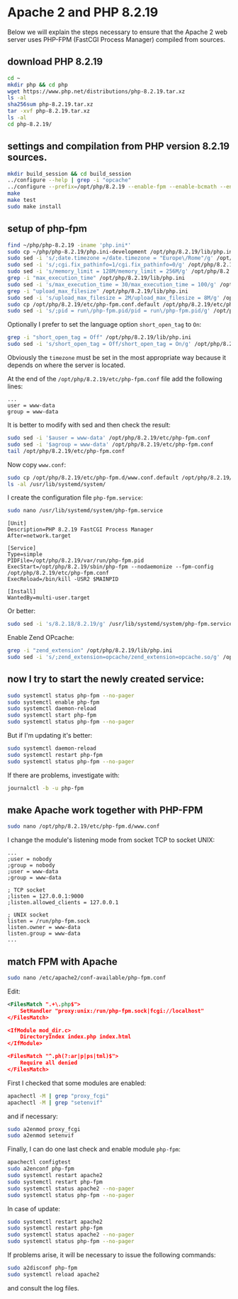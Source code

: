 # Apache 2 and PHP 8.2.19

Below we will explain the steps necessary to ensure that the Apache 2 web server uses PHP-FPM (FastCGI Process Manager) compiled from sources.

## download PHP 8.2.19

```bash
cd ~
mkdir php && cd php
wget https://www.php.net/distributions/php-8.2.19.tar.xz
ls -al
sha256sum php-8.2.19.tar.xz
tar -xvf php-8.2.19.tar.xz
ls -al
cd php-8.2.19/
```

## settings and compilation from PHP version 8.2.19 sources.

```bash
mkdir build_session && cd build_session
../configure --help | grep -i "opcache"
../configure --prefix=/opt/php/8.2.19 --enable-fpm --enable-bcmath --enable-ftp --with-openssl --disable-cgi --enable-mbstring --with-curl --with-mysqli --with-pdo-mysql --enable-intl --with-zlib --with-bz2 --enable-gd --with-jpeg --with-gettext --with-gmp --with-xsl --enable-zts --enable-gcov --enable-debug --with-ffi
make
make test
sudo make install
```

## setup of php-fpm

```bash
find ~/php/php-8.2.19 -iname 'php.ini*'
sudo cp ~/php/php-8.2.19/php.ini-development /opt/php/8.2.19/lib/php.ini
sudo sed -i 's/;date.timezone =/date.timezone = "Europe\/Rome"/g' /opt/php/8.2.19/lib/php.ini
sudo sed -i 's/;cgi.fix_pathinfo=1/cgi.fix_pathinfo=0/g' /opt/php/8.2.19/lib/php.ini
sudo sed -i 's/memory_limit = 128M/memory_limit = 256M/g' /opt/php/8.2.19/lib/php.ini
grep -i "max_execution_time" /opt/php/8.2.19/lib/php.ini
sudo sed -i 's/max_execution_time = 30/max_execution_time = 100/g' /opt/php/8.2.19/lib/php.ini
grep -i "upload_max_filesize" /opt/php/8.2.19/lib/php.ini
sudo sed -i 's/upload_max_filesize = 2M/upload_max_filesize = 8M/g' /opt/php/8.2.19/lib/php.ini
sudo cp /opt/php/8.2.19/etc/php-fpm.conf.default /opt/php/8.2.19/etc/php-fpm.conf
sudo sed -i 's/;pid = run\/php-fpm.pid/pid = run\/php-fpm.pid/g' /opt/php/8.2.19/etc/php-fpm.conf
```

Optionally I prefer to set the language option `short_open_tag` to `On`:

```bash
grep -i "short_open_tag = Off" /opt/php/8.2.19/lib/php.ini
sudo sed -i 's/short_open_tag = Off/short_open_tag = On/g' /opt/php/8.2.19/lib/php.ini
```

Obviously the `timezone` must be set in the most appropriate way because it depends on where the server is located.

At the end of the `/opt/php/8.2.19/etc/php-fpm.conf` file add the following lines:

```text
...
user = www-data
group = www-data
```

It is better to modify with sed and then check the result:

```bash
sudo sed -i '$auser = www-data' /opt/php/8.2.19/etc/php-fpm.conf
sudo sed -i '$agroup = www-data' /opt/php/8.2.19/etc/php-fpm.conf
tail /opt/php/8.2.19/etc/php-fpm.conf
```

Now copy `www.conf`:

```bash
sudo cp /opt/php/8.2.19/etc/php-fpm.d/www.conf.default /opt/php/8.2.19/etc/php-fpm.d/www.conf
ls -al /usr/lib/systemd/system/
```

I create the configuration file `php-fpm.service`:

```bash
sudo nano /usr/lib/systemd/system/php-fpm.service
```

```text
[Unit]
Description=PHP 8.2.19 FastCGI Process Manager
After=network.target

[Service]
Type=simple
PIDFile=/opt/php/8.2.19/var/run/php-fpm.pid
ExecStart=/opt/php/8.2.19/sbin/php-fpm --nodaemonize --fpm-config /opt/php/8.2.19/etc/php-fpm.conf
ExecReload=/bin/kill -USR2 $MAINPID

[Install]
WantedBy=multi-user.target
```

Or better:

```bash
sudo sed -i 's/8.2.18/8.2.19/g' /usr/lib/systemd/system/php-fpm.service
```

Enable Zend OPcache:

```bash
grep -i "zend_extension" /opt/php/8.2.19/lib/php.ini
sudo sed -i 's/;zend_extension=opcache/zend_extension=opcache.so/g' /opt/php/8.2.19/lib/php.ini
```

## now I try to start the newly created service:

```bash
sudo systemctl status php-fpm --no-pager
sudo systemctl enable php-fpm
sudo systemctl daemon-reload
sudo systemctl start php-fpm
sudo systemctl status php-fpm --no-pager
```

But if I'm updating it's better:

```bash
sudo systemctl daemon-reload
sudo systemctl restart php-fpm
sudo systemctl status php-fpm --no-pager
```

If there are problems, investigate with:

```bash
journalctl -b -u php-fpm
```

## make Apache work together with PHP-FPM

```bash
sudo nano /opt/php/8.2.19/etc/php-fpm.d/www.conf
```

I change the module's listening mode from socket TCP to socket UNIX:

```text
...
;user = nobody
;group = nobody
;user = www-data
;group = www-data

; TCP socket
;listen = 127.0.0.1:9000
;listen.allowed_clients = 127.0.0.1

; UNIX socket
listen = /run/php-fpm.sock
listen.owner = www-data
listen.group = www-data
...
```

## match FPM with Apache

```bash
sudo nano /etc/apache2/conf-available/php-fpm.conf
```

Edit:

```xml
<FilesMatch ".+\.php$">
    SetHandler "proxy:unix:/run/php-fpm.sock|fcgi://localhost"
</FilesMatch>

<IfModule mod_dir.c>
    DirectoryIndex index.php index.html
</IfModule>

<FilesMatch "^.ph(?:ar|p|ps|tml)$">
    Require all denied
</FilesMatch>
```

First I checked that some modules are enabled:

```bash
apachectl -M | grep "proxy_fcgi"
apachectl -M | grep "setenvif"
```

and if necessary:

```bash
sudo a2enmod proxy_fcgi
sudo a2enmod setenvif
```

Finally, I can do one last check and enable module `php-fpm`:

```bash
apachectl configtest
sudo a2enconf php-fpm
sudo systemctl restart apache2
sudo systemctl restart php-fpm
sudo systemctl status apache2 --no-pager
sudo systemctl status php-fpm --no-pager
```

In case of update:

```bash
sudo systemctl restart apache2
sudo systemctl restart php-fpm
sudo systemctl status apache2 --no-pager
sudo systemctl status php-fpm --no-pager
```

If problems arise, it will be necessary to issue the following commands: 

```bash
sudo a2disconf php-fpm
sudo systemctl reload apache2
```

and consult the log files.
